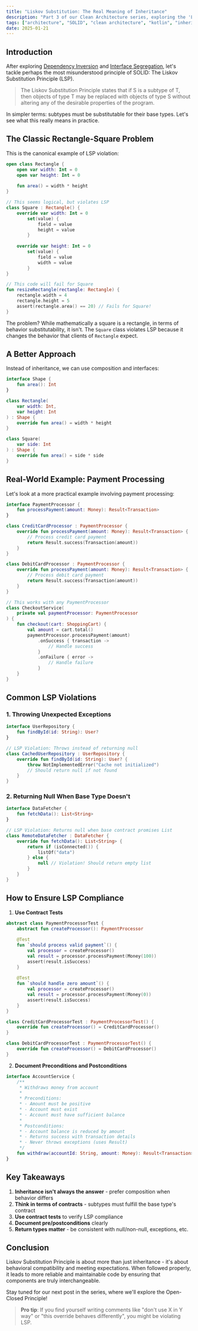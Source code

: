 ```yaml
---
title: "Liskov Substitution: The Real Meaning of Inheritance"
description: "Part 3 of our Clean Architecture series, exploring the 'L' in SOLID"
tags: ["architecture", "SOLID", "clean architecture", "kotlin", "inheritance"]
date: 2025-01-21
---
```


## Introduction

After exploring [Dependency Inversion](/posts/clean-architecture-and-plugins-in-go) and [Interface Segregation](/posts/interface-segregation-in-practice), let's tackle perhaps the most misunderstood principle of SOLID: The Liskov Substitution Principle (LSP).

> The Liskov Substitution Principle states that if S is a subtype of T, then objects of type T may be replaced with objects of type S without altering any of the desirable properties of the program.

In simpler terms: subtypes must be substitutable for their base types. Let's see what this really means in practice.

## The Classic Rectangle-Square Problem

This is the canonical example of LSP violation:

```kotlin
open class Rectangle {
    open var width: Int = 0
    open var height: Int = 0
    
    fun area() = width * height
}

// This seems logical, but violates LSP
class Square : Rectangle() {
    override var width: Int = 0
        set(value) {
            field = value
            height = value
        }
    
    override var height: Int = 0
        set(value) {
            field = value
            width = value
        }
}

// This code will fail for Square
fun resizeRectangle(rectangle: Rectangle) {
    rectangle.width = 4
    rectangle.height = 5
    assert(rectangle.area() == 20) // Fails for Square!
}
```

The problem? While mathematically a square is a rectangle, in terms of behavior substitutability, it isn't. The `Square` class violates LSP because it changes the behavior that clients of `Rectangle` expect.

## A Better Approach

Instead of inheritance, we can use composition and interfaces:

```kotlin
interface Shape {
    fun area(): Int
}

class Rectangle(
    var width: Int,
    var height: Int
) : Shape {
    override fun area() = width * height
}

class Square(
    var side: Int
) : Shape {
    override fun area() = side * side
}
```

## Real-World Example: Payment Processing

Let's look at a more practical example involving payment processing:

```kotlin
interface PaymentProcessor {
    fun processPayment(amount: Money): Result<Transaction>
}

class CreditCardProcessor : PaymentProcessor {
    override fun processPayment(amount: Money): Result<Transaction> {
        // Process credit card payment
        return Result.success(Transaction(amount))
    }
}

class DebitCardProcessor : PaymentProcessor {
    override fun processPayment(amount: Money): Result<Transaction> {
        // Process debit card payment
        return Result.success(Transaction(amount))
    }
}

// This works with any PaymentProcessor
class CheckoutService(
    private val paymentProcessor: PaymentProcessor
) {
    fun checkout(cart: ShoppingCart) {
        val amount = cart.total()
        paymentProcessor.processPayment(amount)
            .onSuccess { transaction -> 
                // Handle success
            }
            .onFailure { error ->
                // Handle failure
            }
    }
}
```

## Common LSP Violations

### 1. Throwing Unexpected Exceptions

```kotlin
interface UserRepository {
    fun findById(id: String): User?
}

// LSP Violation: Throws instead of returning null
class CachedUserRepository : UserRepository {
    override fun findById(id: String): User? {
        throw NotImplementedError("Cache not initialized")
        // Should return null if not found
    }
}
```

### 2. Returning Null When Base Type Doesn't

```kotlin
interface DataFetcher {
    fun fetchData(): List<String>
}

// LSP Violation: Returns null when base contract promises List
class RemoteDataFetcher : DataFetcher {
    override fun fetchData(): List<String> {
        return if (isConnected()) {
            listOf("data")
        } else {
            null // Violation! Should return empty list
        }
    }
}
```

## How to Ensure LSP Compliance

1. **Use Contract Tests**

```kotlin
abstract class PaymentProcessorTest {
    abstract fun createProcessor(): PaymentProcessor
    
    @Test
    fun `should process valid payment`() {
        val processor = createProcessor()
        val result = processor.processPayment(Money(100))
        assert(result.isSuccess)
    }
    
    @Test
    fun `should handle zero amount`() {
        val processor = createProcessor()
        val result = processor.processPayment(Money(0))
        assert(result.isSuccess)
    }
}

class CreditCardProcessorTest : PaymentProcessorTest() {
    override fun createProcessor() = CreditCardProcessor()
}

class DebitCardProcessorTest : PaymentProcessorTest() {
    override fun createProcessor() = DebitCardProcessor()
}
```

2. **Document Preconditions and Postconditions**

```kotlin
interface AccountService {
    /**
     * Withdraws money from account
     * 
     * Preconditions:
     * - Amount must be positive
     * - Account must exist
     * - Account must have sufficient balance
     * 
     * Postconditions:
     * - Account balance is reduced by amount
     * - Returns success with transaction details
     * - Never throws exceptions (uses Result)
     */
    fun withdraw(accountId: String, amount: Money): Result<Transaction>
}
```

## Key Takeaways

1. **Inheritance isn't always the answer** - prefer composition when behavior differs
2. **Think in terms of contracts** - subtypes must fulfill the base type's contract
3. **Use contract tests** to verify LSP compliance
4. **Document pre/postconditions** clearly
5. **Return types matter** - be consistent with null/non-null, exceptions, etc.

## Conclusion

Liskov Substitution Principle is about more than just inheritance - it's about behavioral compatibility and meeting expectations. When followed properly, it leads to more reliable and maintainable code by ensuring that components are truly interchangeable.

Stay tuned for our next post in the series, where we'll explore the Open-Closed Principle!

> **Pro tip**: If you find yourself writing comments like "don't use X in Y way" or "this override behaves differently", you might be violating LSP. 